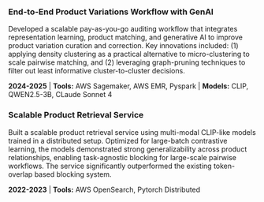 
### End-to-End Product Variations Workflow with GenAI
Developed a scalable pay-as-you-go auditing workflow that integrates representation learning, product matching, and 
generative AI to improve product variation curation and correction. Key innovations included: (1) applying density 
clustering as a practical alternative to micro-clustering to scale pairwise matching, and (2) leveraging 
graph-pruning techniques to filter out least informative cluster-to-cluster decisions.

**2024-2025** | **Tools:** AWS Sagemaker, AWS EMR, Pyspark | **Models:** CLIP, QWEN2.5-3B, CLaude Sonnet 4

### Scalable Product Retrieval Service
Built a scalable product retrieval service using multi-modal CLIP-like models trained in a distributed setup. 
Optimized for large-batch contrastive learning, the models demonstrated strong generalizability across product 
relationships, enabling task-agnostic blocking for large-scale pairwise workflows. The service significantly 
outperformed the existing token-overlap based blocking system.

**2022-2023** | **Tools:** AWS OpenSearch, Pytorch Distributed
